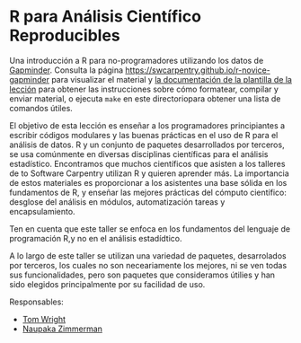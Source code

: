 R para Análisis Científico Reproducibles
======================================

Una introducción a R para no-programadores utilizando los datos de  [Gapminder][gapminder].
Consulta la página <https://swcarpentry.github.io/r-novice-gapminder> para visualizar el material y
[la documentación de la plantilla de la lección][lesson-example]
para obtener las instrucciones sobre cómo formatear, compilar y enviar material,
o ejecuta `make` en este directoriopara obtener una lista de comandos útiles.

El objetivo de esta lección es enseñar a los programadores principiantes a escribir códigos modulares y las buenas prácticas en el uso de R para el análisis de datos. R y un conjunto de paquetes desarrollados por terceros, se usa comúnmente en diversas disciplinas científicas para el análisis estadístico. Encontramos que muchos científicos que asisten a los talleres de to Software Carpentry utilizan R y quieren aprender más. La importancia de estos materiales es proporcionar a los asistentes una base sólida en los fundamentos de R, y enseñar las mejores
prácticas del cómputo científico: desglose del análisis en módulos,
automatización tareas y encapsulamiento.

Ten en cuenta que este taller se enfoca en los fundamentos del lenguaje de
programación R,y no en el análisis estadídtico.

A lo largo de este taller se utilizan una variedad de paquetes, desarrolados por terceros, los cuales no son neceariamente los mejores, ni se ven todas sus funcionalidades, pero son paquetes que consideramos útilies y han sido elegidos principalmente por su facilidad de uso.

Responsables:

* [Tom Wright][wright_tom]
* [Naupaka Zimmerman][zimmerman_naupaka]

[gapminder]: http://www.gapminder.org/
[lesson-example]: https://swcarpentry.github.io/lesson-example
[wright_tom]: http://software-carpentry.org/team/#wright_thomas
[zimmerman_naupaka]: http://software-carpentry.org/team/#zimmerman_naupaka
